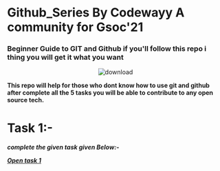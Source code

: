 # Github_Series By Codewayy A community for Gsoc'21
### Beginner Guide to GIT and Github if you'll follow this repo i thing you will get it what you want
<div align="center">
  
![download](https://user-images.githubusercontent.com/47344024/87243162-452a0c00-c451-11ea-961e-f33eb3cc444d.png)
</div>

<b> This repo will help for those who dont know how to use git and github after complete all the 5 tasks you will be able to contribute to any open source tech. 
  
  
  <h1>Task 1:-
  <h5> complete the given task given Below:-

<a href= "https://docs.google.com/document/d/1S7W6Z9vR7IyG_xuDQyA8q9_XTyGZFMUuu3kMegkEvpw/edit">Open task 1</a>

